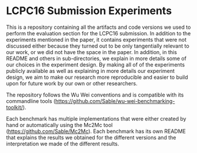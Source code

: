 LCPC16 Submission Experiments
=============================

This is a repository containing all the artifacts and code versions we used to
perform the evaluation section for the LCPC16 submission. In addition to the
experiments mentioned in the paper, it contains experiments that were not
discussed either because they turned out to be only tangentially relevant to
our work, or we did not have the space in the paper. In addition, in this
README and others in sub-directories, we explain in more details some of our
choices in the experiment design. By making all of of the experiments publicly
available as well as explaining in more details our experiment design, we aim
to make our research more reproducible and easier to build upon for future work
by our own or other researchers.

The repository follows the Wu Wei conventions and is compatible with its
commandline tools (https://github.com/Sable/wu-wei-benchmarking-toolkit/).

Each benchmark has multiple implementations that were either created by hand or
automatically using the Mc2Mc tool (https://github.com/Sable/Mc2Mc). Each
benchmark has its own README that explains the results we obtained for the
different versions and the interpretation we made of the different results.



